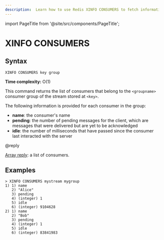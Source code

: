 ```yaml
---
description:  Learn how to use Redis XINFO CONSUMERS to fetch information about a stream's consumers.
---
```

import PageTitle from '@site/src/components/PageTitle';

# XINFO CONSUMERS

<PageTitle title="Redis XINFO CONSUMERS Command (Documentation) | Dragonfly" />

## Syntax

    XINFO CONSUMERS key group

**Time complexity:** O(1)

This command returns the list of consumers that belong to the `<groupname>` consumer group of the stream stored at `<key>`.

The following information is provided for each consumer in the group:

* **name**: the consumer's name
* **pending**: the number of pending messages for the client, which are messages that were delivered but are yet to be acknowledged
* **idle**: the number of milliseconds that have passed since the consumer last interacted with the server

@reply

[Array reply](https://redis.io/docs/latest/develop/reference/protocol-spec/#arrays): a list of consumers.

## Examples

```
> XINFO CONSUMERS mystream mygroup
1) 1) name
   2) "Alice"
   3) pending
   4) (integer) 1
   5) idle
   6) (integer) 9104628
2) 1) name
   2) "Bob"
   3) pending
   4) (integer) 1
   5) idle
   6) (integer) 83841983
```

